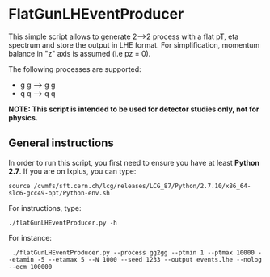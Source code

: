 []() FlatGunLHEventProducer
================================================

This simple script allows to generate 2-->2 process with a flat pT, eta spectrum and store the output in LHE format.
For simplification, momentum balance in "z" axis is assumed (i.e pz = 0). 

The following processes are supported:
-   g g --> g g
-   q q --> q q

**NOTE: This script is intended to be used for detector studies only, not for physics.**

[]() General instructions
--------------------------

In order to run this script, you first need to ensure you have at least **Python 2.7**.
If you are on lxplus, you can type:

```
source /cvmfs/sft.cern.ch/lcg/releases/LCG_87/Python/2.7.10/x86_64-slc6-gcc49-opt/Python-env.sh
```

For instructions, type:
```
./flatGunLHEventProducer.py -h
```

For instance:
```
 ./flatGunLHEventProducer.py --process gg2gg --ptmin 1 --ptmax 10000 --etamin -5 --etamax 5 --N 1000 --seed 1233 --output events.lhe --nolog --ecm 100000
```
